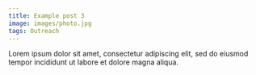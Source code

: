 ```yaml
---
title: Example post 3
image: images/photo.jpg
tags: Outreach
---
```


Lorem ipsum dolor sit amet, consectetur adipiscing elit, sed do eiusmod tempor incididunt ut labore et dolore magna aliqua.
